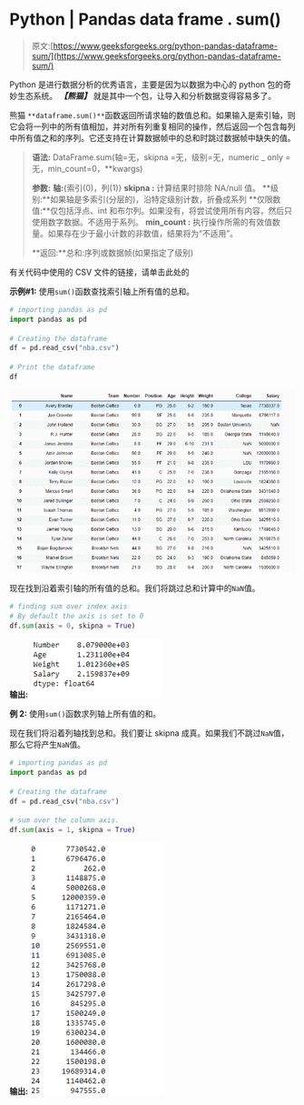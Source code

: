 # Python | Pandas data frame . sum()

> 原文:[https://www.geeksforgeeks.org/python-pandas-dataframe-sum/](https://www.geeksforgeeks.org/python-pandas-dataframe-sum/)

Python 是进行数据分析的优秀语言，主要是因为以数据为中心的 python 包的奇妙生态系统。 ***【熊猫】*** 就是其中一个包，让导入和分析数据变得容易多了。

熊猫 `**dataframe.sum()**`函数返回所请求轴的数值总和。如果输入是索引轴，则它会将一列中的所有值相加，并对所有列重复相同的操作，然后返回一个包含每列中所有值之和的序列。它还支持在计算数据帧中的总和时跳过数据帧中缺失的值。

> **语法:** DataFrame.sum(轴=无，skipna =无，级别=无，numeric _ only =无，min_count=0，**kwargs)
> 
> **参数:**
> **轴:**{索引(0)，列(1)}
> **skipna :** 计算结果时排除 NA/null 值。
> **级别:**如果轴是多索引(分层的)，沿特定级别计数，折叠成系列
> **仅限数值:**仅包括浮点、int 和布尔列。如果没有，将尝试使用所有内容，然后只使用数字数据。不适用于系列。
> **min_count :** 执行操作所需的有效值数量。如果存在少于最小计数的非数值，结果将为“不适用”。
> 
> **返回:**总和:序列或数据帧(如果指定了级别)

有关代码中使用的 CSV 文件的链接，请单击此处的

**示例#1:** 使用`sum()`函数查找索引轴上所有值的总和。

```py
# importing pandas as pd
import pandas as pd

# Creating the dataframe 
df = pd.read_csv("nba.csv")

# Print the dataframe
df
```

![](img/43dab26aa0d03954ff5c64000900287e.png)

现在找到沿着索引轴的所有值的总和。我们将跳过总和计算中的`NaN`值。

```py
# finding sum over index axis
# By default the axis is set to 0
df.sum(axis = 0, skipna = True)
```

**输出:**
![](img/a39bb571cee027ae5aec0b3fb2214921.png)

**例 2:** 使用`sum()`函数求列轴上所有值的和。

现在我们将沿着列轴找到总和。我们要让 skipna 成真。如果我们不跳过`NaN`值，那么它将产生`NaN`值。

```py
# importing pandas as pd
import pandas as pd

# Creating the dataframe 
df = pd.read_csv("nba.csv")

# sum over the column axis.
df.sum(axis = 1, skipna = True)
```

**输出:**
![](img/7d1e536a0748893d0906be164ef69b6b.png)
